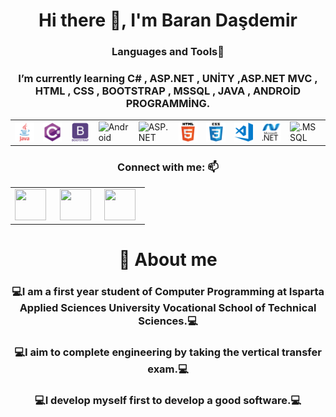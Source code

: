 <div align="center"><h1>Hi there 👋, I'm Baran Daşdemir</h1></div>

<div align="center"><h3>Languages and Tools🌱</h3></div>
<div align="center"><h3>I’m currently learning C# , ASP.NET , UNİTY ,ASP.NET MVC , HTML , CSS , BOOTSTRAP , MSSQL , JAVA , ANDROİD PROGRAMMİNG.</h3></div>
<table align="center">
  <tr>
    <td><img align="left" alt="Java" width="50px" src="https://raw.githubusercontent.com/devicons/devicon/master/icons/java/java-original-wordmark.svg" /> </td>
     <td><img align="left" alt="C#" width="50px" src="https://raw.githubusercontent.com/devicons/devicon/master/icons/csharp/csharp-original.svg" /></td>
     <td><img align="left" alt="Boostrap" width="50px" src="https://raw.githubusercontent.com/devicons/devicon/master/icons/bootstrap/bootstrap-plain-wordmark.svg" /></td>
     <td><img align="left" alt="Android" width="50px" src="https://www.bilisimogretmeni.com/wp-content/uploads/android_vector21-328x375.png" /></td>
     <td><img align="left" alt="ASP.NET" width="50px" src="https://cdn.volaresystems.com/Images/Posts/2019/12/aspnet_logo.png" /></td>
     <td><img align="left" alt="HTML" width="50px" src="https://raw.githubusercontent.com/github/explore/80688e429a7d4ef2fca1e82350fe8e3517d3494d/topics/html/html.png" /></td>
     <td><img align="left" alt="CSS" width="50px" src="https://raw.githubusercontent.com/github/explore/80688e429a7d4ef2fca1e82350fe8e3517d3494d/topics/css/css.png" /></td>
     <td><img align="left" alt="VİSUAL STUDİO CODE" width="50px" src="https://raw.githubusercontent.com/github/explore/80688e429a7d4ef2fca1e82350fe8e3517d3494d/topics/visual-studio-code/visual-studio-code.png" /></td>
     <td><img align="left" alt=".NET" width="50px" src="https://raw.githubusercontent.com/devicons/devicon/master/icons/dot-net/dot-net-original-wordmark.svg" /></td>
     <td><img align="left" alt=".MSSQL" width="50px" src="https://user-images.githubusercontent.com/59020581/117359010-84818780-aebf-11eb-8791-3bd7991de5fb.png" /></td>
      </tr>
 </table>
<div align="center"><h3>Connect with me: 📫</h3></div>
<table align="center">
  <tr>
    <td><a href="https://www.linkedin.com/in/baran-da%C5%9Fdemir-4ba639202/"><img width="50" height="50" src="https://pngimg.com/uploads/linkedIn/linkedIn_PNG38.png" ></a>&nbsp;&nbsp;</td>
    <td><a href="mailto:07baran06@gmail.com/"><img width="50" height="50" src="https://www.google.com/gmail/about/static/images/logo-gmail.png?cache=1adba63" ></a>&nbsp;&nbsp;</td>
    <td><a href="https://www.instagram.com/baran.dasdemir/"><img width="50" height="50" src="http://assets.stickpng.com/images/580b57fcd9996e24bc43c521.png" ></a>&nbsp;&nbsp;</td>

  </tr>
 </table>
<div align="center"><h1>💬 About me </h1></div>

<div align="center"><h3>💻I am a first year student of Computer Programming at Isparta Applied Sciences University Vocational School of Technical Sciences.💻</h3></div>

<div align="center"><h3>💻I aim to complete engineering by taking the vertical transfer exam.💻</h3></div>

<div align="center"><h3>💻I develop myself first to develop a good software.💻</h3></div>





